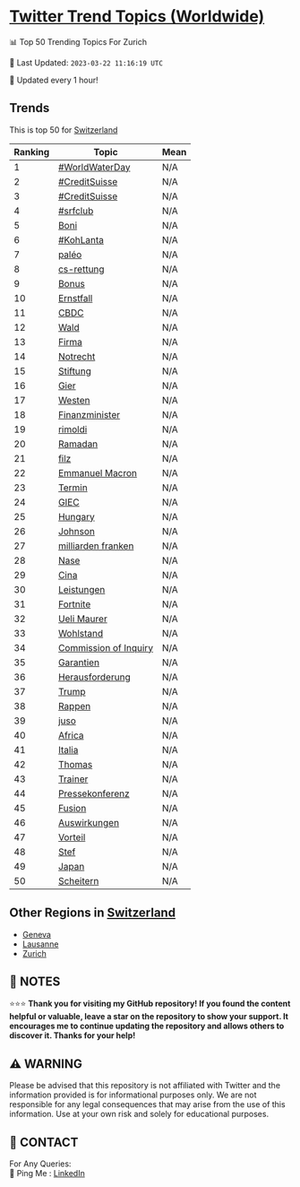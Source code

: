 [Twitter Trend Topics (Worldwide)](https://github.com/ErcinDedeoglu/Twitter-Trend-Topics)
==========


📊 Top 50 Trending Topics For Zurich

📆 Last Updated: `2023-03-22 11:16:19 UTC`

🔧 Updated every 1 hour!


## Trends

This is top 50 for [Switzerland](</Switzerland>)

| Ranking | Topic | Mean |
| ------- | ------------ | ------------ |
| 1 | [#WorldWaterDay](http://twitter.com/search?q=%23WorldWaterDay) | N/A |
| 2 | [#CreditSuisse](http://twitter.com/search?q=%23CreditSuisse) | N/A |
| 3 | [#CreditSuisse](http://twitter.com/search?q=%23CreditSuisse) | N/A |
| 4 | [#srfclub](http://twitter.com/search?q=%23srfclub) | N/A |
| 5 | [Boni](http://twitter.com/search?q=Boni) | N/A |
| 6 | [#KohLanta](http://twitter.com/search?q=%23KohLanta) | N/A |
| 7 | [paléo](http://twitter.com/search?q=pal%c3%a9o) | N/A |
| 8 | [cs-rettung](http://twitter.com/search?q=cs-rettung) | N/A |
| 9 | [Bonus](http://twitter.com/search?q=Bonus) | N/A |
| 10 | [Ernstfall](http://twitter.com/search?q=Ernstfall) | N/A |
| 11 | [CBDC](http://twitter.com/search?q=CBDC) | N/A |
| 12 | [Wald](http://twitter.com/search?q=Wald) | N/A |
| 13 | [Firma](http://twitter.com/search?q=Firma) | N/A |
| 14 | [Notrecht](http://twitter.com/search?q=Notrecht) | N/A |
| 15 | [Stiftung](http://twitter.com/search?q=Stiftung) | N/A |
| 16 | [Gier](http://twitter.com/search?q=Gier) | N/A |
| 17 | [Westen](http://twitter.com/search?q=Westen) | N/A |
| 18 | [Finanzminister](http://twitter.com/search?q=Finanzminister) | N/A |
| 19 | [rimoldi](http://twitter.com/search?q=rimoldi) | N/A |
| 20 | [Ramadan](http://twitter.com/search?q=Ramadan) | N/A |
| 21 | [filz](http://twitter.com/search?q=filz) | N/A |
| 22 | [Emmanuel Macron](http://twitter.com/search?q=Emmanuel+Macron) | N/A |
| 23 | [Termin](http://twitter.com/search?q=Termin) | N/A |
| 24 | [GIEC](http://twitter.com/search?q=GIEC) | N/A |
| 25 | [Hungary](http://twitter.com/search?q=Hungary) | N/A |
| 26 | [Johnson](http://twitter.com/search?q=Johnson) | N/A |
| 27 | [milliarden franken](http://twitter.com/search?q=milliarden+franken) | N/A |
| 28 | [Nase](http://twitter.com/search?q=Nase) | N/A |
| 29 | [Cina](http://twitter.com/search?q=Cina) | N/A |
| 30 | [Leistungen](http://twitter.com/search?q=Leistungen) | N/A |
| 31 | [Fortnite](http://twitter.com/search?q=Fortnite) | N/A |
| 32 | [Ueli Maurer](http://twitter.com/search?q=Ueli+Maurer) | N/A |
| 33 | [Wohlstand](http://twitter.com/search?q=Wohlstand) | N/A |
| 34 | [Commission of Inquiry](http://twitter.com/search?q=Commission+of+Inquiry) | N/A |
| 35 | [Garantien](http://twitter.com/search?q=Garantien) | N/A |
| 36 | [Herausforderung](http://twitter.com/search?q=Herausforderung) | N/A |
| 37 | [Trump](http://twitter.com/search?q=Trump) | N/A |
| 38 | [Rappen](http://twitter.com/search?q=Rappen) | N/A |
| 39 | [juso](http://twitter.com/search?q=juso) | N/A |
| 40 | [Africa](http://twitter.com/search?q=Africa) | N/A |
| 41 | [Italia](http://twitter.com/search?q=Italia) | N/A |
| 42 | [Thomas](http://twitter.com/search?q=Thomas) | N/A |
| 43 | [Trainer](http://twitter.com/search?q=Trainer) | N/A |
| 44 | [Pressekonferenz](http://twitter.com/search?q=Pressekonferenz) | N/A |
| 45 | [Fusion](http://twitter.com/search?q=Fusion) | N/A |
| 46 | [Auswirkungen](http://twitter.com/search?q=Auswirkungen) | N/A |
| 47 | [Vorteil](http://twitter.com/search?q=Vorteil) | N/A |
| 48 | [Stef](http://twitter.com/search?q=Stef) | N/A |
| 49 | [Japan](http://twitter.com/search?q=Japan) | N/A |
| 50 | [Scheitern](http://twitter.com/search?q=Scheitern) | N/A |



## Other Regions in [Switzerland](</Switzerland>)

* [Geneva](</Switzerland/Geneva.md>)
* [Lausanne](</Switzerland/Lausanne.md>)
* [Zurich](</Switzerland/Zurich.md>)



## 📝 NOTES

⭐⭐⭐ **Thank you for visiting my GitHub repository! If you found the content helpful or valuable, leave a star on the repository to show your support. It encourages me to continue updating the repository and allows others to discover it. Thanks for your help!**


## ⚠️ WARNING

Please be advised that this repository is not affiliated with Twitter and the information provided is for informational purposes only. We are not responsible for any legal consequences that may arise from the use of this information. Use at your own risk and solely for educational purposes.


## 📨 CONTACT

 For Any Queries:  
            🏓 Ping Me : [LinkedIn](https://www.linkedin.com/in/ercindedeoglu/)
